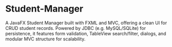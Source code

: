 # Student-Manager
A JavaFX Student Manager built with FXML and MVC, offering a clean UI for CRUD student records. Powered by JDBC (e.g. MySQL/SQLite) for persistence, it features form validation, TableView search/filter, dialogs, and modular MVC structure for scalability.
